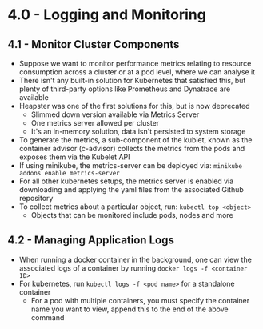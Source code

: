 # 4.0 - Logging and Monitoring

## 4.1 - Monitor Cluster Components

- Suppose we want to monitor performance metrics relating to resource consumption
across a cluster or at a pod level, where we can analyse it
- There isn't any built-in solution for Kubernetes that satisfied this, but plenty of
third-party options like Prometheus and Dynatrace are available
- Heapster was one of the first solutions for this, but is now deprecated
  - Slimmed down version available via Metrics Server
  - One metrics server allowed per cluster
  - It's an in-memory solution, data isn't persisted to system storage
- To generate the metrics, a sub-component of the kublet, known as the container advisor (c-advisor) collects the metrics from the pods and exposes them via the Kubelet API
- If using minikube, the metrics-server can be deployed via: `minikube addons enable metrics-server`
- For all other kubernetes setups, the metrics server is enabled via downloading and applying the yaml files from the associated Github repository
- To collect metrics about a particular object, run: `kubectl top <object>`
  - Objects that can be monitored include pods, nodes and more

## 4.2 - Managing Application Logs

- When running a docker container in the background, one can view the associated
logs of a container by running `docker logs -f <container ID>`
- For kubernetes, run `kubectl logs -f <pod name>` for a standalone container
  - For a pod with multiple containers, you must specify the container name you
want to view, append this to the end of the above command

